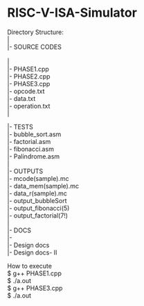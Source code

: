 # RISC-V-ISA-Simulator
Directory Structure:<br/> 
  |<br/>
  |- SOURCE CODES<br/>  
  |<br/>
|- PHASE1.cpp<br/>
|- PHASE2.cpp<br/>
|- PHASE3.cpp<br/>
|- opcode.txt<br/>
|- data.txt<br/>
|- operation.txt<br/>
|<br/>

|- TESTS<br/>
|- bubble_sort.asm<br/>
|- factorial.asm<br/>
|- fibonacci.asm<br/>
|- Palindrome.asm<br/>
|<br/>
|- OUTPUTS<br/>
|- mcode(sample).mc<br/>
|- data_mem(sample).mc<br/>
|- data_r(sample).mc<br/>
|- output_bubbleSort<br/>
|- output_fibonacci(5)<br/>
|- output_factorial(7!)<br/>
|<br/>
  |- DOCS<br/>|-<br>
|- Design docs<br/>
|- Design docs- II<br/>

How to execute<br/>
$ g++ PHASE1.cpp<br/>
$ ./a.out<br/>
$ g++ PHASE3.cpp<br/>
$ ./a.out<br/>



